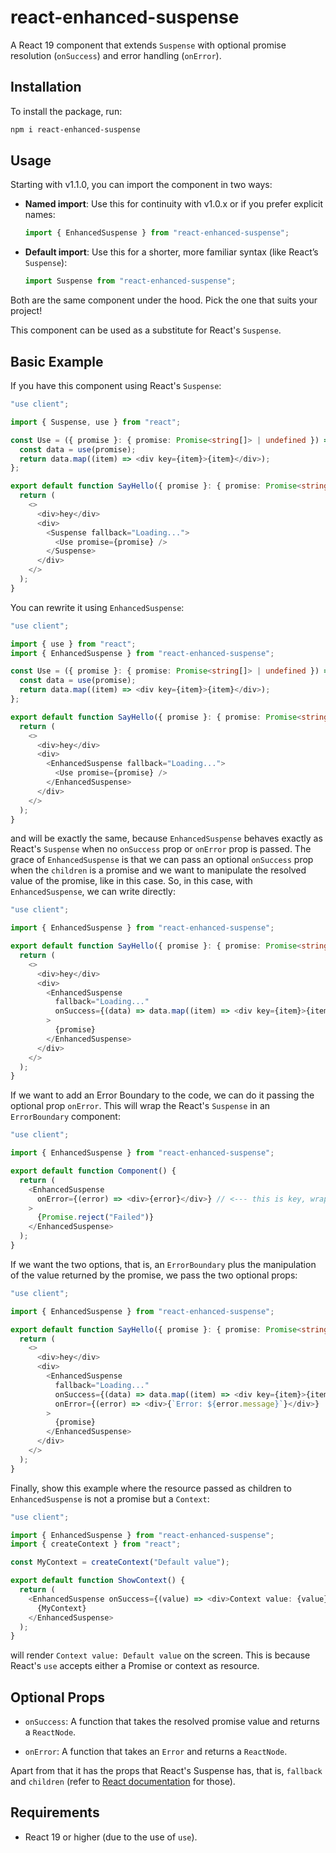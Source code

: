 # react-enhanced-suspense

A React 19 component that extends `Suspense` with optional promise resolution (`onSuccess`) and error handling (`onError`).

## Installation

To install the package, run:

```bash
npm i react-enhanced-suspense
```

## Usage

Starting with v1.1.0, you can import the component in two ways:

- **Named import**: Use this for continuity with v1.0.x or if you prefer explicit names:

  ```typescript
  import { EnhancedSuspense } from "react-enhanced-suspense";
  ```

- **Default import**: Use this for a shorter, more familiar syntax (like React’s `Suspense`):

  ```typescript
  import Suspense from "react-enhanced-suspense";
  ```

Both are the same component under the hood. Pick the one that suits your project!

This component can be used as a substitute for React's `Suspense`.

## Basic Example

If you have this component using React's `Suspense`:

```typescript
"use client";

import { Suspense, use } from "react";

const Use = ({ promise }: { promise: Promise<string[]> | undefined }) => {
  const data = use(promise);
  return data.map((item) => <div key={item}>{item}</div>);
};

export default function SayHello({ promise }: { promise: Promise<string[]> }) {
  return (
    <>
      <div>hey</div>
      <div>
        <Suspense fallback="Loading...">
          <Use promise={promise} />
        </Suspense>
      </div>
    </>
  );
}
```

You can rewrite it using `EnhancedSuspense`:

```typescript
"use client";

import { use } from "react";
import { EnhancedSuspense } from "react-enhanced-suspense";

const Use = ({ promise }: { promise: Promise<string[]> | undefined }) => {
  const data = use(promise);
  return data.map((item) => <div key={item}>{item}</div>);
};

export default function SayHello({ promise }: { promise: Promise<string[]> }) {
  return (
    <>
      <div>hey</div>
      <div>
        <EnhancedSuspense fallback="Loading...">
          <Use promise={promise} />
        </EnhancedSuspense>
      </div>
    </>
  );
}
```

and will be exactly the same, because `EnhancedSuspense` behaves exactly as React's `Suspense` when no `onSuccess` prop or `onError` prop is passed. The grace of `EnhancedSuspense` is that we can pass an optional `onSuccess` prop when the `children` is a promise and we want to manipulate the resolved value of the promise, like in this case. So, in this case, with `EnhancedSuspense`, we can write directly:

```typescript
"use client";

import { EnhancedSuspense } from "react-enhanced-suspense";

export default function SayHello({ promise }: { promise: Promise<string[]> }) {
  return (
    <>
      <div>hey</div>
      <div>
        <EnhancedSuspense
          fallback="Loading..."
          onSuccess={(data) => data.map((item) => <div key={item}>{item}</div>)} // <--- this is key, makes the component use React's "use" function under the hood
        >
          {promise}
        </EnhancedSuspense>
      </div>
    </>
  );
}
```

If we want to add an Error Boundary to the code, we can do it passing the optional prop `onError`. This will wrap the React's `Suspense` in an `ErrorBoundary` component:

```typescript
"use client";

import { EnhancedSuspense } from "react-enhanced-suspense";

export default function Component() {
  return (
    <EnhancedSuspense
      onError={(error) => <div>{error}</div>} // <--- this is key, wrapps React's Suspense in an ErrorBoundary component
    >
      {Promise.reject("Failed")}
    </EnhancedSuspense>
  );
}
```

If we want the two options, that is, an `ErrorBoundary` plus the manipulation of the value returned by the promise, we pass the two optional props:

```typescript
"use client";

import { EnhancedSuspense } from "react-enhanced-suspense";

export default function SayHello({ promise }: { promise: Promise<string[]> }) {
  return (
    <>
      <div>hey</div>
      <div>
        <EnhancedSuspense
          fallback="Loading..."
          onSuccess={(data) => data.map((item) => <div key={item}>{item}</div>)}
          onError={(error) => <div>{`Error: ${error.message}`}</div>}
        >
          {promise}
        </EnhancedSuspense>
      </div>
    </>
  );
}
```

Finally, show this example where the resource passed as children to `EnhancedSuspense` is not a promise but a `Context`:

```typescript
"use client";

import { EnhancedSuspense } from "react-enhanced-suspense";
import { createContext } from "react";

const MyContext = createContext("Default value");

export default function ShowContext() {
  return (
    <EnhancedSuspense onSuccess={(value) => <div>Context value: {value}</div>}>
      {MyContext}
    </EnhancedSuspense>
  );
}
```

will render `Context value: Default value` on the screen. This is because React's `use` accepts either a Promise or context as resource.

## Optional Props

- `onSuccess`: A function that takes the resolved promise value and returns a `ReactNode`.

- `onError`: A function that takes an `Error` and returns a `ReactNode`.

Apart from that it has the props that React's Suspense has, that is, `fallback` and `children` (refer to [React documentation](https://react.dev/reference/react/Suspense#props) for those).

## Requirements

- React 19 or higher (due to the use of `use`).
